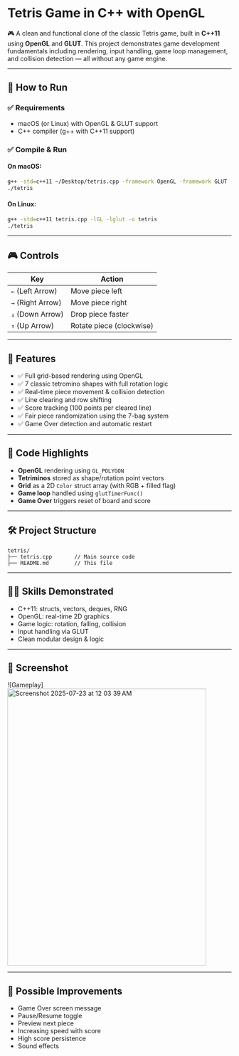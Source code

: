 # Tetris Game in C++ with OpenGL

🎮 A clean and functional clone of the classic Tetris game, built in **C++11** using **OpenGL** and **GLUT**. This project demonstrates game development fundamentals including rendering, input handling, game loop management, and collision detection — all without any game engine.

---

## 🚀 How to Run

### ✅ Requirements

* macOS (or Linux) with OpenGL & GLUT support
* C++ compiler (g++ with C++11 support)

### ✅ Compile & Run

#### On macOS:

```bash
g++ -std=c++11 ~/Desktop/tetris.cpp -framework OpenGL -framework GLUT -o tetris
./tetris
```

#### On Linux:

```bash
g++ -std=c++11 tetris.cpp -lGL -lglut -o tetris
./tetris
```

---

## 🎮 Controls

| Key               | Action                   |
| ----------------- | ------------------------ |
| `←` (Left Arrow)  | Move piece left          |
| `→` (Right Arrow) | Move piece right         |
| `↓` (Down Arrow)  | Drop piece faster        |
| `↑` (Up Arrow)    | Rotate piece (clockwise) |

---

## 🧠 Features

* ✅ Full grid-based rendering using OpenGL
* ✅ 7 classic tetromino shapes with full rotation logic
* ✅ Real-time piece movement & collision detection
* ✅ Line clearing and row shifting
* ✅ Score tracking (100 points per cleared line)
* ✅ Fair piece randomization using the 7-bag system
* ✅ Game Over detection and automatic restart

---

## 🧩 Code Highlights

* **OpenGL** rendering using `GL_POLYGON`
* **Tetriminos** stored as shape/rotation point vectors
* **Grid** as a 2D `Color` struct array (with RGB + filled flag)
* **Game loop** handled using `glutTimerFunc()`
* **Game Over** triggers reset of board and score

---

## 🛠️ Project Structure

```
tetris/
├── tetris.cpp       // Main source code
├── README.md        // This file
```

---

## 🧑‍💻 Skills Demonstrated

* C++11: structs, vectors, deques, RNG
* OpenGL: real-time 2D graphics
* Game logic: rotation, falling, collision
* Input handling via GLUT
* Clean modular design & logic

---

## 📸 Screenshot


![Gameplay]
<img width="447" height="623" alt="Screenshot 2025-07-23 at 12 03 39 AM" src="https://github.com/user-attachments/assets/aaa2aa61-d2fd-424e-9dae-c7ef3d1fc718" />


---

## 🔮 Possible Improvements

* Game Over screen message
* Pause/Resume toggle
* Preview next piece
* Increasing speed with score
* High score persistence
* Sound effects

